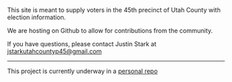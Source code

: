 This site is meant to supply voters in the 45th precinct of Utah County with election information.

We are hosting on Github to allow for contributions from the community.

If you have questions, please contact Justin Stark at jstarkutahcountyp45@gmail.com

 ---

This project is currently underway in a [personal repo](https://github.com/jjamesstark/ucP45/)
